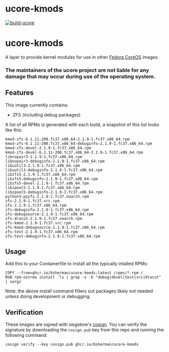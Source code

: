 # ucore-kmods

[![build-ucore](https://github.com/bsherman/ucore-kmods/actions/workflows/build.yml/badge.svg)](https://github.com/bsherman/ucore-kmods/actions/workflows/build.yml)

# ucore-kmods

A layer to provide kernel modules for use in other [Fedora CoreOS](https://getfedora.org/coreos/) images.

### The maintainers of the ucore project are not liable for any damage that may occur during use of the operating system.

## Features

This image currently contains:

- ZFS (including debug packages)

A list of all RPMs is generated with each build, a snapshot of this list looks like this:

```
kmod-zfs-6.1.11-200.fc37.x86_64-2.1.9-1.fc37.x86_64.rpm
kmod-zfs-6.1.11-200.fc37.x86_64-debuginfo-2.1.9-1.fc37.x86_64.rpm
kmod-zfs-devel-2.1.9-1.fc37.x86_64.rpm
kmod-zfs-devel-6.1.11-200.fc37.x86_64-2.1.9-1.fc37.x86_64.rpm
libnvpair3-2.1.9-1.fc37.x86_64.rpm
libnvpair3-debuginfo-2.1.9-1.fc37.x86_64.rpm
libuutil3-2.1.9-1.fc37.x86_64.rpm
libuutil3-debuginfo-2.1.9-1.fc37.x86_64.rpm
libzfs5-2.1.9-1.fc37.x86_64.rpm
libzfs5-debuginfo-2.1.9-1.fc37.x86_64.rpm
libzfs5-devel-2.1.9-1.fc37.x86_64.rpm
libzpool5-2.1.9-1.fc37.x86_64.rpm
libzpool5-debuginfo-2.1.9-1.fc37.x86_64.rpm
python3-pyzfs-2.1.9-1.fc37.noarch.rpm
zfs-2.1.9-1.fc37.src.rpm
zfs-2.1.9-1.fc37.x86_64.rpm
zfs-debuginfo-2.1.9-1.fc37.x86_64.rpm
zfs-debugsource-2.1.9-1.fc37.x86_64.rpm
zfs-dracut-2.1.9-1.fc37.noarch.rpm
zfs-kmod-2.1.9-1.fc37.src.rpm
zfs-kmod-debugsource-2.1.9-1.fc37.x86_64.rpm
zfs-test-2.1.9-1.fc37.x86_64.rpm
zfs-test-debuginfo-2.1.9-1.fc37.x86_64.rpm
```

## Usage


Add this to your Containerfile to install all the typically intalled RPMs:

    COPY --from=ghcr.io/bsherman/ucore-kmods:latest /rpms/*.rpm /
    RUN rpm-ostree install `ls | grep -v -E "debug|devel|test|src|dracut" | xargs`

Note: the above install command filters out packages likely not needed unless doing development or debugging.

  
## Verification

These images are signed with sisgstore's [cosign](https://docs.sigstore.dev/cosign/overview/). You can verify the signature by downloading the `cosign.pub` key from this repo and running the following command:

    cosign verify --key cosign.pub ghcr.io/bsherman/ucore-kmods